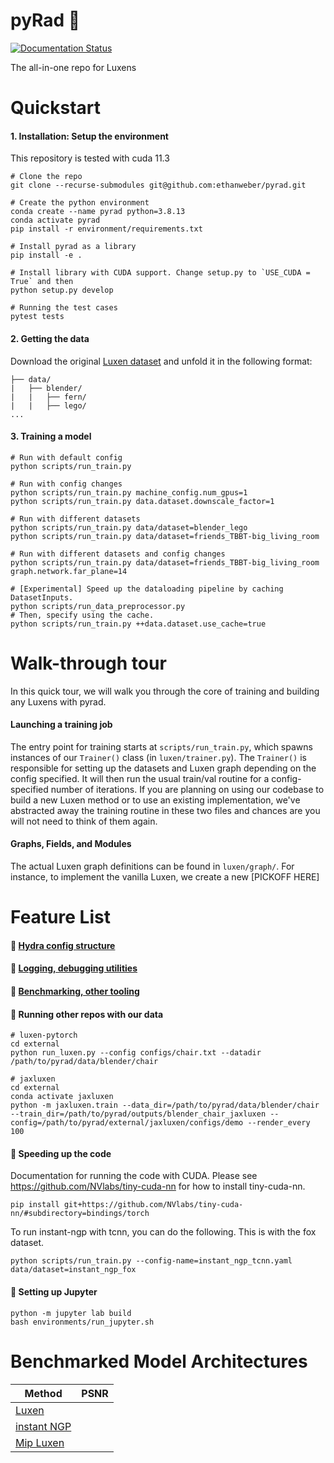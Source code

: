 # pyRad :metal:

[![Documentation Status](https://readthedocs.com/projects/plenoptix-pyrad/badge/?version=latest)](https://plenoptix-pyrad.readthedocs-hosted.com/en/latest/?badge=latest)

The all-in-one repo for Luxens

# Quickstart

#### 1. Installation: Setup the environment

This repository is tested with cuda 11.3
```
# Clone the repo
git clone --recurse-submodules git@github.com:ethanweber/pyrad.git

# Create the python environment
conda create --name pyrad python=3.8.13
conda activate pyrad
pip install -r environment/requirements.txt

# Install pyrad as a library
pip install -e .

# Install library with CUDA support. Change setup.py to `USE_CUDA = True` and then
python setup.py develop

# Running the test cases
pytest tests
```

#### 2. Getting the data

Download the original [Luxen dataset](https://drive.google.com/drive/folders/128yBriW1IG_3NJ5Rp7APSTZsJqdJdfc1) and unfold it in the following format:

```
├── data/
|   ├── blender/
|   |   ├── fern/
|   |   ├── lego/
...
```

#### 3. Training a model

```
# Run with default config
python scripts/run_train.py

# Run with config changes
python scripts/run_train.py machine_config.num_gpus=1
python scripts/run_train.py data.dataset.downscale_factor=1

# Run with different datasets
python scripts/run_train.py data/dataset=blender_lego
python scripts/run_train.py data/dataset=friends_TBBT-big_living_room

# Run with different datasets and config changes
python scripts/run_train.py data/dataset=friends_TBBT-big_living_room graph.network.far_plane=14

# [Experimental] Speed up the dataloading pipeline by caching DatasetInputs.
python scripts/run_data_preprocessor.py
# Then, specify using the cache.
python scripts/run_train.py ++data.dataset.use_cache=true
```

# Walk-through tour
In this quick tour, we will walk you through the core of training and building any Luxens with pyrad.

#### Launching a training job
The entry point for training starts at `scripts/run_train.py`, which spawns instances of our `Trainer()` class (in `luxen/trainer.py`). The `Trainer()` is responsible for setting up the datasets and Luxen graph depending on the config specified. It will then run the usual train/val routine for a config-specified number of iterations. If you are planning on using our codebase to build a new Luxen method or to use an existing implementation, we've abstracted away the training routine in these two files and chances are you will not need to think of them again.

#### Graphs, Fields, and Modules
The actual Luxen graph definitions can be found in `luxen/graph/`. For instance, to implement the vanilla Luxen, we create a new [PICKOFF HERE]

#### 

# Feature List
#### :metal: [Hydra config structure](./configs/README.md)
#### :metal: [Logging, debugging utilities](./radiance/utils/README.md)
#### :metal: [Benchmarking, other tooling](./scripts/README.md)

#### :metal: Running other repos with our data

```
# luxen-pytorch
cd external
python run_luxen.py --config configs/chair.txt --datadir /path/to/pyrad/data/blender/chair

# jaxluxen
cd external
conda activate jaxluxen
python -m jaxluxen.train --data_dir=/path/to/pyrad/data/blender/chair --train_dir=/path/to/pyrad/outputs/blender_chair_jaxluxen --config=/path/to/pyrad/external/jaxluxen/configs/demo --render_every 100
```

#### :metal: Speeding up the code
Documentation for running the code with CUDA.
Please see https://github.com/NVlabs/tiny-cuda-nn for how to install tiny-cuda-nn.

```
pip install git+https://github.com/NVlabs/tiny-cuda-nn/#subdirectory=bindings/torch
```

To run instant-ngp with tcnn, you can do the following. This is with the fox dataset.

```
python scripts/run_train.py --config-name=instant_ngp_tcnn.yaml data/dataset=instant_ngp_fox
```


#### :metal: Setting up Jupyter

```
python -m jupyter lab build
bash environments/run_jupyter.sh
```

# Benchmarked Model Architectures
| Method                                                                            | PSNR |
| --------------------------------------------------------------------------------- | ---- |
| [Luxen](https://arxiv.org/abs/2003.08934)                                          |      |
| [instant NGP](https://nvlabs.github.io/instant-ngp/assets/mueller2022instant.pdf) |      |
| [Mip Luxen](https://arxiv.org/abs/2103.13415)                                      |      |
